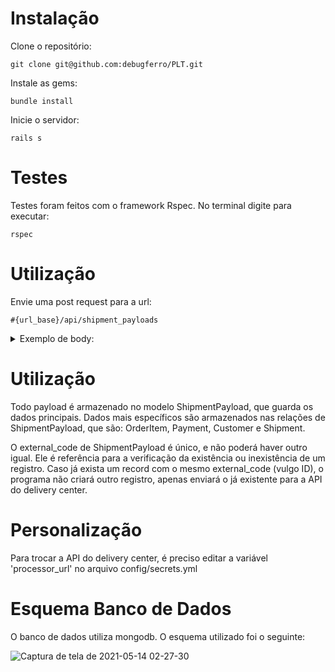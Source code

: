 # Instalação

Clone o repositório:
```
git clone git@github.com:debugferro/PLT.git
```
Instale as gems:
```
bundle install
```
Inicie o servidor:
```
rails s
```
# Testes
Testes foram feitos com o framework Rspec. No terminal digite para executar:
```
rspec
```

# Utilização

Envie uma post request para a url:
```
#{url_base}/api/shipment_payloads
```
<details>
  <summary>
    Exemplo de body:
  </summary>

```
{
  "id": 9987071,
  "store_id": 282,
  "date_created": "2019-06-24T16:45:32.000-04:00",
  "date_closed": "2019-06-24T16:45:35.000-04:00",
  "last_updated": "2019-06-25T13:26:49.000-04:00",
  "total_amount": 49.9,
  "total_shipping": 5.14,
  "total_amount_with_shipping": 55.04,
  "paid_amount": 55.04,
  "expiration_date": "2019-07-22T16:45:35.000-04:00",
  "total_shipping": 5.14,
  "order_items": [
    {
      "item": {
        "id": "IT4801901403",
        "title": "Produto de Testes"
      },
      "quantity": 1,
      "unit_price": 49.9,
      "full_unit_price": 49.9
    }
  ],
  "payments": [
    {
      "id": 12312313,
      "order_id": 9987071,
      "payer_id": 414138,
      "installments": 1,
      "payment_type": "credit_card",
      "status": "paid",
      "transaction_amount": 49.9,
      "taxes_amount": 0,
      "shipping_cost": 5.14,
      "total_paid_amount": 55.04,
      "installment_amount": 55.04,
      "date_approved": "2019-06-24T16:45:35.000-04:00",
      "date_created": "2019-06-24T16:45:33.000-04:00"
    }
  ],
  "shipping": {
    "id": 43444211797,
    "shipment_type": "shipping",
    "date_created": "2019-06-24T16:45:33.000-04:00",
    "receiver_address": {
      "id": 1051695306,
      "address_line": "Rua Fake de Testes 3454",
      "street_name": "Rua Fake de Testes",
      "street_number": "3454",
      "comment": "teste",
      "zip_code": "85045020",
      "city": {
        "name": "Cidade de Testes"
      },
      "state": {
        "name": "São Paulo"
      },
      "country": {
        "id": "BR",
        "name": "Brasil"
      },
      "neighborhood": {
        "id": null,
        "name": "Vila de Testes"
      },
      "latitude": -23.629037,
      "longitude": -46.712689,
      "receiver_phone": "41999999999"
    }
  },
  "status": "paid",
  "buyer": {
    "id": 136226073,
    "nickname": "JOHN DOE",
    "email": "john@doe.com",
    "phone": {
      "area_code": 41,
      "number": "999999999"
    },
    "first_name": "John",
    "last_name": "Doe",
    "billing_info": {
      "doc_type": "CPF",
      "doc_number": "09487965477"
    }
  }
}
```

</details>

# Utilização

Todo payload é armazenado no modelo ShipmentPayload, que guarda os dados principais. Dados mais específicos são armazenados nas relações de ShipmentPayload, que são: OrderItem, Payment, Customer e Shipment.

O external_code de ShipmentPayload é único, e não poderá haver outro igual. Ele é referência para a verificação da existência ou inexistência de um registro. Caso já exista um record com o mesmo external_code (vulgo ID), o programa não criará outro registro, apenas enviará o já existente para a API do delivery center.

# Personalização

Para trocar a API do delivery center, é preciso editar a variável 'processor_url' no arquivo config/secrets.yml

# Esquema Banco de Dados

O banco de dados utiliza mongodb. O esquema utilizado foi o seguinte:

![Captura de tela de 2021-05-14 02-27-30](https://user-images.githubusercontent.com/67886352/118225815-2bd06280-b45c-11eb-868d-324046244b89.png)

